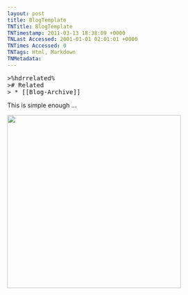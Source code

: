 ```yaml
---
layout: post
title: BlogTemplate
TNTitle: BlogTemplate
TNTimestamp: 2011-03-13 18:38:09 +0000
TNLast Accessed: 2001-01-01 02:01:01 +0000
TNTimes Accessed: 0
TNTags: Html, Markdown
TNMetadata: 
---
```



<pre class="action ideaaction">
>%hdrrelated%
># Related
> * [[Blog-Archive]]
</pre>

This is simple enough ...

<img src="https://lh4.googleusercontent.com/-L1_w1EK9Bvo/TXwzYwOUQEI/AAAAAAAAAsQ/mFoONgNLluE/s1600/IMG_0083.jpg" width=400>


